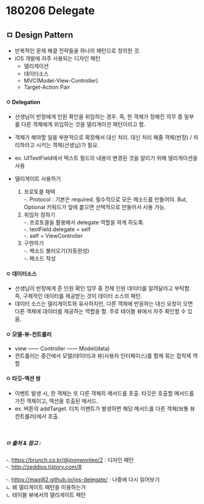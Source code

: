 # 180206 Delegate

## ㅁ Design Pattern 
- 반복적인 문제 해결 전략들을 하나의 패턴으로 정의한 것.
- iOS 개발에 자주 사용되는 디자인 패턴
    - 델리게이션
    - 데이터소스
    - MVC(Model-View-Controller)
    - Target-Action Pair

#### ㅇ Delegation
- 선생님이 반장에게 인원 확인을 위임하는 경우. 즉, 한 객체가 정해진 의무 중 일부를 다른 객체에게 위임하는 것을 델리게이션 패턴이라고 함.
- 객체가 해야할 일을 부분적으로 확장해서 대신 처리. 대신 처리 해줄 객체(반장) / 처리하라고 시키는 객체(선생님)가 필요.
- ex. UITextField에서 텍스트 필드의 내용이 변경된 것을 알리기 위해 델리게이션을 사용

- 델리게이트 사용하기  
    1) 프로토콜 채택  
     -. Protocol : 기본은 required. 필수적으로 모든 메소드를 만들어야. But, Optional 키워드가 앞에 붙으면 선택적으로 만들어서 사용 가능.  
    2) 위임자 정하기  
     -. 프로토콜을 활용해서 delegate 역할을 하게 하도록.  
     -. textField.delegate = self  
     -. self = ViewController  
    3) 구현하기  
      -. 메소드 불러오기(자동완성)  
      -. 메소드 작성  


#### ㅇ 데이터소스
- 선생님이 반장에게 준 인원 확인 임무 중 전체 인원 데이터를 알려달라고 부탁함. 즉, 구체적인 데이터를 제공받는 것이 데이터 소스의 패턴. 
- 데이터 소스는 델리게이트와 유사하지만, 다른 객체에 반응하는 대신 요청이 오면 다른 객체에 데이터를 제공하는 역할을 함. 주로 테이블 뷰에서 자주 확인할 수 있음.

#### ㅇ 모델-뷰-컨트롤러
- view —— Controller —— Model(data)
- 컨트롤러는 중간에서 모델(데이터)과 뷰(사용자 인터페이스)를 함께 묶는 접착제 역할

#### ㅇ 타깃-액션 쌍
- 이벤트 발생 시, 한 객체는 또 다른 객체의 메서드를 호출. 타깃은 호출할 메서드를 가진 객체이고, 액션을 호출된 메서드.
- ex. 버튼의 addTarget. 터치 이벤트가 발생하면 해당 메서드를 다른 객체(보통 뷰 컨트롤러)에서 호출.

<br>

##### ㅁ 출처 & 참고 :   
-. https://brunch.co.kr/@joonwonlee/2 : 디자인 패턴  
-. http://zeddios.tistory.com/8  

-. https://magi82.github.io/ios-delegate/ : 나중에 다시 읽어보기  
ㄴ 왜 델리게이트 패턴을 이용하는가  
ㄴ 테이블 뷰에서의 델리게이트 패턴   